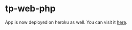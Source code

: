 # tp-web-php
App is now deployed on heroku as well. You can visit it [here](https://tp-web-php.herokuapp.com/index.php).
